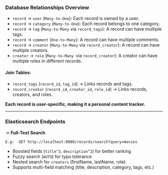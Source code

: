 ### Database Relationships Overview

- ```record``` → ```user``` (```Many-to-One```): Each record is owned by a user.
- ```record``` → ```category``` (```Many-to-One```): Each record belongs to one category.
- ```record``` → ```tag``` (```Many-to-Many``` via ```record_tags```): A record can have multiple tags.
- ```record``` → ```comment``` (```One-to-Many```): A record can have multiple comments.
- ```record``` → ```creator``` (```Many-to-Many``` via ```record_creator```): A record can have multiple creators.
- ```creator``` → ```role``` (```Many-to-Many ```via ```record_creator```): A creator can have multiple roles in
  different records.

#### Join Tables:

- ```record_tags``` (```record_id```, ```tag_id```) → Links records and tags.
- ```record_creator``` (```record_id```, ```creator_id```, ```role_id```) → Links records, creators, and roles.

**Each record is user-specific, making it a personal content tracker.**

---

### Elasticsearch Endpoints

→ **Full-Text Search**



  ```shell
E.g:  GET http://localhost:8080/records/search?query=movies
  ```

- Boosted fields (`title^3`, `description^2`) for better ranking
- Fuzzy search (`AUTO`) for typo tolerance
- Nested search for `creators` (firstName, lastName, role)
- Supports multi-field matching (title, description, category, tags, etc.) 